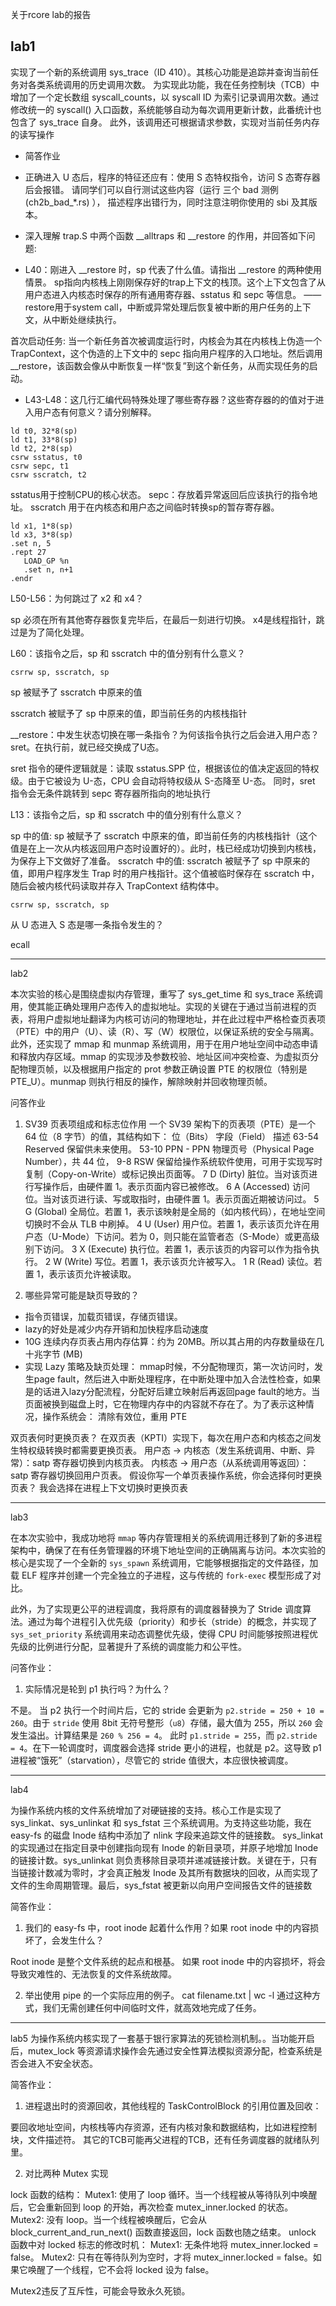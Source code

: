 关于rcore lab的报告

lab1
---

实现了一个新的系统调用 sys_trace（ID 410）。其核心功能是追踪并查询当前任务对各类系统调用的历史调用次数。
为实现此功能，我在任务控制块（TCB）中增加了一个定长数组 syscall_counts，以 syscall ID 为索引记录调用次数。通过修改统一的 syscall() 入口函数，系统能够自动为每次调用更新计数，此番统计也包含了 sys_trace 自身。
此外，该调用还可根据请求参数，实现对当前任务内存的读写操作


- 简答作业
- 正确进入 U 态后，程序的特征还应有：使用 S 态特权指令，访问 S 态寄存器后会报错。 请同学们可以自行测试这些内容（运行 三个 bad 测例 (ch2b_bad_*.rs) ）， 描述程序出错行为，同时注意注明你使用的 sbi 及其版本。



- 深入理解 trap.S 中两个函数 __alltraps 和 __restore 的作用，并回答如下问题:

- L40：刚进入 __restore 时，sp 代表了什么值。请指出 __restore 的两种使用情景。
 sp指向内核栈上刚刚保存好的trap上下文的栈顶。这个上下文包含了从用户态进入内核态时保存的所有通用寄存器、sstatus 和 sepc 等信息。
 ——restore用于system call，中断或异常处理后恢复被中断的用户任务的上下文，从中断处继续执行。

 首次启动任务: 当一个新任务首次被调度运行时，内核会为其在内核栈上伪造一个 TrapContext，这个伪造的上下文中的 sepc 指向用户程序的入口地址。然后调用 __restore，该函数会像从中断恢复一样“恢复”到这个新任务，从而实现任务的启动。



- L43-L48：这几行汇编代码特殊处理了哪些寄存器？这些寄存器的的值对于进入用户态有何意义？请分别解释。
```
ld t0, 32*8(sp)
ld t1, 33*8(sp)
ld t2, 2*8(sp)
csrw sstatus, t0
csrw sepc, t1
csrw sscratch, t2

```

sstatus用于控制CPU的核心状态。
sepc：存放着异常返回后应该执行的指令地址。
sscratch 用于在内核态和用户态之间临时转换sp的暂存寄存器。

```
ld x1, 1*8(sp)
ld x3, 3*8(sp)
.set n, 5
.rept 27
   LOAD_GP %n
   .set n, n+1
.endr
```
L50-L56：为何跳过了 x2 和 x4？

sp 必须在所有其他寄存器恢复完毕后，在最后一刻进行切换。
x4是线程指针，跳过是为了简化处理。


L60：该指令之后，sp 和 sscratch 中的值分别有什么意义？
```
csrrw sp, sscratch, sp
```
sp 被赋予了 sscratch 中原来的值

sscratch 被赋予了 sp 中原来的值，即当前任务的内核栈指针


__restore：中发生状态切换在哪一条指令？为何该指令执行之后会进入用户态？
sret。在执行前，就已经交换成了U态。

sret 指令的硬件逻辑就是：读取 sstatus.SPP 位，根据该位的值决定返回的特权级。由于它被设为 U-态，CPU 会自动将特权级从 S-态降至 U-态。
同时，sret 指令会无条件跳转到 sepc 寄存器所指向的地址执行



L13：该指令之后，sp 和 sscratch 中的值分别有什么意义？

sp 中的值: sp 被赋予了 sscratch 中原来的值，即当前任务的内核栈指针（这个值是在上一次从内核返回用户态时设置好的）。此时，栈已经成功切换到内核栈，为保存上下文做好了准备。
sscratch 中的值: sscratch 被赋予了 sp 中原来的值，即用户程序发生 Trap 时的用户栈指针。这个值被临时保存在 sscratch 中，随后会被内核代码读取并存入 TrapContext 结构体中。
```
csrrw sp, sscratch, sp
```
从 U 态进入 S 态是哪一条指令发生的？

ecall

---

lab2

本次实验的核心是围绕虚拟内存管理，重写了 sys_get_time 和 sys_trace 系统调用，使其能正确处理用户态传入的虚拟地址。实现的关键在于通过当前进程的页表，将用户虚拟地址翻译为内核可访问的物理地址，并在此过程中严格检查页表项（PTE）中的用户（U）、读（R）、写（W）权限位，以保证系统的安全与隔离。
此外，还实现了 mmap 和 munmap 系统调用，用于在用户地址空间中动态申请和释放内存区域。mmap 的实现涉及参数校验、地址区间冲突检查、为虚拟页分配物理页帧，以及根据用户指定的 prot 参数正确设置 PTE 的权限位（特别是 PTE_U）。munmap 则执行相反的操作，解除映射并回收物理页帧。


问答作业
1. SV39 页表项组成和标志位作用
一个 SV39 架构下的页表项（PTE）是一个 64 位（8 字节）的值，其结构如下：
位（Bits）	字段（Field）	描述
63-54	Reserved	保留供未来使用。
53-10	PPN - PPN	物理页号（Physical Page Number），共 44 位，
9-8	RSW	保留给操作系统软件使用，可用于实现写时复制（Copy-on-Write）或标记换出页面等。
7	D (Dirty)	脏位。当对该页进行写操作后，由硬件置 1。表示页面内容已被修改。
6	A (Accessed)	访问位。当对该页进行读、写或取指时，由硬件置 1。表示页面近期被访问过。
5	G (Global)	全局位。若置 1，表示该映射是全局的（如内核代码），在地址空间切换时不会从 TLB 中刷掉。
4	U (User)	用户位。若置 1，表示该页允许在用户态（U-Mode）下访问。若为 0，则只能在监管者态（S-Mode）或更高级别下访问。
3	X (Execute)	执行位。若置 1，表示该页的内容可以作为指令执行。
2	W (Write)	写位。若置 1，表示该页允许被写入。
1	R (Read)	读位。若置 1，表示该页允许被读取。

2. 哪些异常可能是缺页导致的？

- 指令页错误，加载页错误，存储页错误。
- lazy的好处是减少内存开销和加快程序启动速度
- 10G 连续内存页表占用内存估算：约为 20MB。所以其占用的内存数量级在几十兆字节 (MB)
- 实现 Lazy 策略及缺页处理： mmap时候，不分配物理页，第一次访问时，发生page fault，然后进入中断处理程序，在中断处理中加入合法性检查，如果是的话进入lazy分配流程，分配好后建立映射后再返回page fault的地方。当页面被换到磁盘上时，它在物理内存中的内容就不存在了。为了表示这种情况，操作系统会：
清除有效位，重用 PTE

双页表何时更换页表？
在双页表（KPTI）实现下，每次在用户态和内核态之间发生特权级转换时都需要更换页表。
用户态 -> 内核态（发生系统调用、中断、异常）：satp 寄存器切换到内核页表。
内核态 -> 用户态（从系统调用等返回）：satp 寄存器切换回用户页表。
假设你写一个单页表操作系统，你会选择何时更换页表？
我会选择在进程上下文切换时更换页表

---

lab3

在本次实验中，我成功地将 `mmap` 等内存管理相关的系统调用迁移到了新的多进程架构中，确保了在有任务管理器的环境下地址空间的正确隔离与访问。本次实验的核心是实现了一个全新的 `sys_spawn` 系统调用，它能够根据指定的文件路径，加载 ELF 程序并创建一个完全独立的子进程，这与传统的 `fork-exec` 模型形成了对比。

此外，为了实现更公平的进程调度，我将原有的调度器替换为了 Stride 调度算法。通过为每个进程引入优先级（priority）和步长（stride）的概念，并实现了 `sys_set_priority` 系统调用来动态调整优先级，使得 CPU 时间能够按照进程优先级的比例进行分配，显著提升了系统的调度能力和公平性。

问答作业：
1. 实际情况是轮到 p1 执行吗？为什么？

不是。
当 p2 执行一个时间片后，它的 stride 会更新为 `p2.stride = 250 + 10 = 260`。由于 `stride` 使用 8bit 无符号整形（`u8`）存储，最大值为 255，所以 `260` 会发生溢出。计算结果是 `260 % 256 = 4`。
此时 `p1.stride = 255`，而 `p2.stride = 4`。在下一轮调度时，调度器会选择 stride 更小的进程，也就是 p2。这导致 p1 进程被“饿死”（starvation），尽管它的 stride 值很大，本应很快被调度。

---

lab4

为操作系统内核的文件系统增加了对硬链接的支持。核心工作是实现了 sys_linkat、sys_unlinkat 和 sys_fstat 三个系统调用。为支持这些功能，我在 easy-fs 的磁盘 Inode 结构中添加了 nlink 字段来追踪文件的链接数。
sys_linkat 的实现通过在指定目录中创建指向现有 Inode 的新目录项，并原子地增加 Inode 的链接计数。sys_unlinkat 则负责移除目录项并递减链接计数。关键在于，只有当链接计数减为零时，才会真正触发 Inode 及其所有数据块的回收，从而实现了文件的生命周期管理。最后，sys_fstat 被更新以向用户空间报告文件的链接数

简答作业：
1. 我们的 easy-fs 中，root inode 起着什么作用？如果 root inode 中的内容损坏了，会发生什么？

Root inode 是整个文件系统的起点和根基。
如果 root inode 中的内容损坏，将会导致灾难性的、无法恢复的文件系统故障。

2. 举出使用 pipe 的一个实际应用的例子。
cat filename.txt | wc -l
通过这种方式，我们无需创建任何中间临时文件，就高效地完成了任务。


---

lab5
为操作系统内核实现了一套基于银行家算法的死锁检测机制。。当功能开启后，mutex_lock 等资源请求操作会先通过安全性算法模拟资源分配，检查系统是否会进入不安全状态。


简答作业：
1. 进程退出时的资源回收，其他线程的 TaskControlBlock 的引用位置及回收：

要回收地址空间，内核栈等内存资源，还有内核对象和数据结构，比如进程控制块，文件描述符。
其它的TCB可能再父进程的TCB，还有任务调度器的就绪队列里。

2. 对比两种 Mutex 实现

lock 函数的结构：
Mutex1: 使用了 loop 循环。当一个线程被从等待队列中唤醒后，它会重新回到 loop 的开始，再次检查 mutex_inner.locked 的状态。
Mutex2: 没有 loop。当一个线程被唤醒后，它会从 block_current_and_run_next() 函数直接返回，lock 函数也随之结束。
unlock 函数中对 locked 标志的修改时机：
Mutex1: 无条件地将 mutex_inner.locked = false。
Mutex2: 只有在等待队列为空时，才将 mutex_inner.locked = false。如果它唤醒了一个线程，它不会将 locked 设为 false。

Mutex2违反了互斥性，可能会导致永久死锁。

